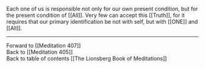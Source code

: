Each one of us is responsible not only for our own present condition, but for the present condition of [[All]]. Very few can accept this [[Truth]], for it requires that our primary identification be not with self, but with [[ONE]] and [[All]]. 

___

Forward to [[Meditation 407]]  
Back to [[Meditation 405]]  
Back to table of contents [[The Lionsberg Book of Meditations]]  